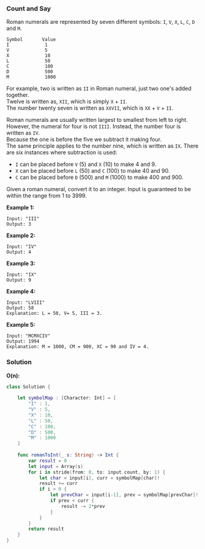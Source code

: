 
### Count and Say

Roman numerals are represented by seven different symbols: `I`, `V`, `X`, `L`, `C`, `D` and `M`.
```
Symbol       Value
I             1
V             5
X             10
L             50
C             100
D             500
M             1000
```
For example, two is written as `II` in Roman numeral, just two one's added together.</br> 
Twelve is written as, `XII`, which is simply `X` + `II`.</br> 
The number twenty seven is written as `XXVII`, which is `XX` + `V` + `II`.

Roman numerals are usually written largest to smallest from left to right.</br> 
However, the numeral for four is not `IIII`. Instead, the number four is written as `IV`.</br>
Because the one is before the five we subtract it making four.</br>
The same principle applies to the number nine, which is written as `IX`. 
There are six instances where subtraction is used:

* `I` can be placed before `V` (5) and `X` (10) to make 4 and 9. 
* `X` can be placed before `L` (50) and `C` (100) to make 40 and 90. 
* `C` can be placed before `D` (500) and `M` (1000) to make 400 and 900.

Given a roman numeral, convert it to an integer. Input is guaranteed to be within the range from 1 to 3999.

__Example 1:__
```
Input: "III"
Output: 3
```
__Example 2:__
```
Input: "IV"
Output: 4
```
__Example 3:__
```
Input: "IX"
Output: 9
```
__Example 4:__
```
Input: "LVIII"
Output: 58
Explanation: L = 50, V= 5, III = 3.
```
__Example 5:__
```
Input: "MCMXCIV"
Output: 1994
Explanation: M = 1000, CM = 900, XC = 90 and IV = 4.
```

### Solution
__O(n):__
```Swift
class Solution {
    
    let symbolMap : [Character: Int] = [
        "I" : 1,
        "V" : 5,
        "X" : 10,
        "L" : 50,
        "C" : 100,
        "D" : 500,
        "M" : 1000
    ]
    
    func romanToInt(_ s: String) -> Int {
        var result = 0
        let input = Array(s)
        for i in stride(from: 0, to: input.count, by: 1) {
            let char = input[i], curr = symbolMap[char]!
            result += curr
            if i > 0 {
                let prevChar = input[i-1], prev = symbolMap[prevChar]!
                if prev < curr {
                    result -= 2*prev
                }
            }
        }
        return result
    }
}
```
